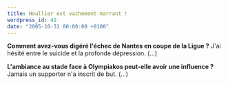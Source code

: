 ```yaml
---
title: Houllier est vachement marrant !
wordpress_id: 42
date: "2005-10-31 00:00:00 +0100"
---
```


**Comment avez-vous digéré l'échec de Nantes en coupe de la Ligue ?** J'ai
hésité entre le suicide et la profonde dépression. (...)

**L'ambiance au stade face à Olympiakos peut-elle avoir une influence ?** Jamais
un supporter n'a inscrit de but. (...)
